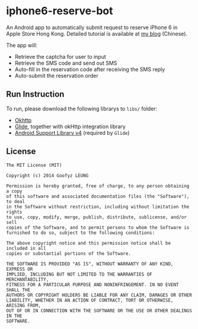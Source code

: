 iphone6-reserve-bot
===================
An Android app to automatically submit request to reserve iPhone 6 in Apple Store Hong Kong.
Detailed tutorial is available at [my blog](http://blog.30sparks.com/iphone-reserve-bot-tutorial/?utm_source=github&utm_medium=web&utm_campaign=ibot) (Chinese).

The app will:

* Retrieve the captcha for user to input
* Retrieve the SMS code and send out SMS
* Auto-fill in the reservation code after receiving the SMS reply
* Auto-submit the reservation order

Run Instruction
---------------
To run, please download the following librarys to `libs/` folder:

* [Okhttp](http://square.github.io/okhttp)
* [Glide](https://github.com/bumptech/glide), together with okHttp integration library
* [Android Support Library v4](http://developer.android.com/tools/support-library/index.html) (required by `Glide`)

License
-------
    The MIT License (MIT)

    Copyright (c) 2014 Goofyz LEUNG

    Permission is hereby granted, free of charge, to any person obtaining a copy
    of this software and associated documentation files (the "Software"), to deal
    in the Software without restriction, including without limitation the rights
    to use, copy, modify, merge, publish, distribute, sublicense, and/or sell
    copies of the Software, and to permit persons to whom the Software is
    furnished to do so, subject to the following conditions:

    The above copyright notice and this permission notice shall be included in all
    copies or substantial portions of the Software.

    THE SOFTWARE IS PROVIDED "AS IS", WITHOUT WARRANTY OF ANY KIND, EXPRESS OR
    IMPLIED, INCLUDING BUT NOT LIMITED TO THE WARRANTIES OF MERCHANTABILITY,
    FITNESS FOR A PARTICULAR PURPOSE AND NONINFRINGEMENT. IN NO EVENT SHALL THE
    AUTHORS OR COPYRIGHT HOLDERS BE LIABLE FOR ANY CLAIM, DAMAGES OR OTHER
    LIABILITY, WHETHER IN AN ACTION OF CONTRACT, TORT OR OTHERWISE, ARISING FROM,
    OUT OF OR IN CONNECTION WITH THE SOFTWARE OR THE USE OR OTHER DEALINGS IN THE
    SOFTWARE.
